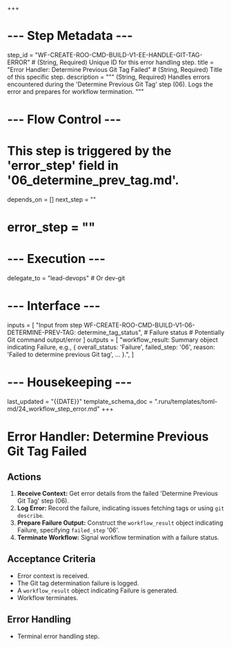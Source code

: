 +++
# --- Step Metadata ---
step_id = "WF-CREATE-ROO-CMD-BUILD-V1-EE-HANDLE-GIT-TAG-ERROR" # (String, Required) Unique ID for this error handling step.
title = "Error Handler: Determine Previous Git Tag Failed" # (String, Required) Title of this specific step.
description = """
(String, Required) Handles errors encountered during the 'Determine Previous Git Tag' step (06).
Logs the error and prepares for workflow termination.
"""

# --- Flow Control ---
# This step is triggered by the 'error_step' field in '06_determine_prev_tag.md'.
depends_on = []
next_step = ""
# error_step = ""

# --- Execution ---
delegate_to = "lead-devops" # Or dev-git

# --- Interface ---
inputs = [
    "Input from step WF-CREATE-ROO-CMD-BUILD-V1-06-DETERMINE-PREV-TAG: determine_tag_status", # Failure status
    # Potentially Git command output/error
]
outputs = [
    "workflow_result: Summary object indicating Failure, e.g., { overall_status: 'Failure', failed_step: '06', reason: 'Failed to determine previous Git tag', ... }.",
]

# --- Housekeeping ---
last_updated = "{{DATE}}"
template_schema_doc = ".ruru/templates/toml-md/24_workflow_step_error.md"
+++

# Error Handler: Determine Previous Git Tag Failed

## Actions

1.  **Receive Context:** Get error details from the failed 'Determine Previous Git Tag' step (06).
2.  **Log Error:** Record the failure, indicating issues fetching tags or using `git describe`.
3.  **Prepare Failure Output:** Construct the `workflow_result` object indicating Failure, specifying `failed_step` '06'.
4.  **Terminate Workflow:** Signal workflow termination with a failure status.

## Acceptance Criteria

*   Error context is received.
*   The Git tag determination failure is logged.
*   A `workflow_result` object indicating Failure is generated.
*   Workflow terminates.

## Error Handling

*   Terminal error handling step.